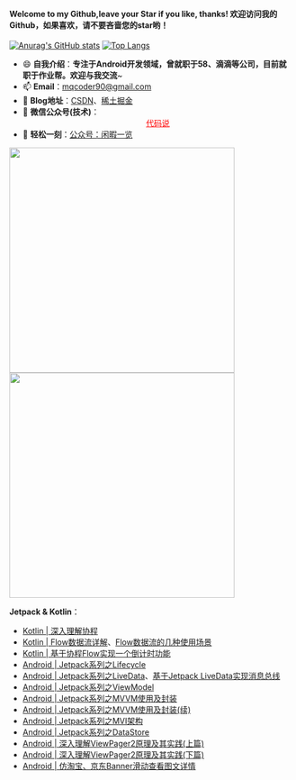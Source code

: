 #### Welcome to my Github,leave your Star if you like, thanks!  欢迎访问我的Github，如果喜欢，请不要吝啬您的star哟！

<!--
**crazyqiang/crazyqiang** is a ✨ _special_ ✨ repository because its `README.md` (this file) appears on your GitHub profile.

Here are some ideas to get you started:

- 🔭 I’m currently working on ...
- 🌱 I’m currently learning ...
- 👯 I’m looking to collaborate on ...
- 🤔 I’m looking for help with ...
- 💬 Ask me about ...
- 📫 How to reach me: ...
- 😄 Pronouns: ...
- ⚡ Fun fact: ...
-->
[![Anurag's GitHub stats](https://github-readme-stats.vercel.app/api?username=crazyqiang&hide=contribs&theme=moltack)](https://github.com/anuraghazra/github-readme-stats)
[![Top Langs](https://github-readme-stats.vercel.app/api/top-langs/?username=crazyqiang&layout=compact&theme=moltack)](https://github.com/anuraghazra/github-readme-stats)

- 😄 **自我介绍**：**专注于Android开发领域，曾就职于58、滴滴等公司，目前就职于作业帮。欢迎与我交流**~
- 📫 **Email**：[mqcoder90@gmail.com](mqcoder90@gmail.com)
- 🔭 **Blog地址**：[CSDN](https://blog.csdn.net/u013700502)、[稀土掘金](https://juejin.cn/user/1503787636231613/posts)
- 💬 **微信公众号(技术)**：<div style="text-align:center;"><a href="https://xmkp-1253152423.cos.ap-beijing.myqcloud.com/6871677331463_.pic.jpg" style="color:#FF0000;" target="view_window">代码说</a></div>
- 👯 **轻松一刻**：[公众号：闲暇一览](https://xmkp-1253152423.cos.ap-beijing.myqcloud.com/wechat_easy_time.png)


<img src="https://xmkp-1253152423.cos.ap-beijing.myqcloud.com/wechat_code_talk3.png" width="400"> <img src="https://xmkp-1253152423.cos.ap-beijing.myqcloud.com/wechat_easy_time.png" width="400">

**Jetpack & Kotlin**：
- [Kotlin | 深入理解协程](https://mp.weixin.qq.com/s/AkG-AataO87VOVS_FIONvA)
- [Kotlin | Flow数据流详解](https://mp.weixin.qq.com/s/aWLhx8UrQpJbYfiZwfrzKQ)、[Flow数据流的几种使用场景](https://mp.weixin.qq.com/s/b8Diiw1Hsn3AH1Anhq533A)
- [Kotlin | 基于协程Flow实现一个倒计时功能](https://mp.weixin.qq.com/s/IJYEj00576ircTkDHjnrcg)
- [Android | Jetpack系列之Lifecycle](https://mp.weixin.qq.com/s/4jpkGIXBEm8U-JJVygtMYQ)
- [Android | Jetpack系列之LiveData](https://mp.weixin.qq.com/s/P57FZLdIbvz5sfPhsi8f6w)、[基于Jetpack LiveData实现消息总线](https://mp.weixin.qq.com/s/0lC7eRf9t0jrK0pL2jcD_A)
- [Android | Jetpack系列之ViewModel](https://mp.weixin.qq.com/s/PO80YOUbMFC2V3w5EMa22g)
- [Android | Jetpack系列之MVVM使用及封装](https://mp.weixin.qq.com/s/dTgGyNqYvc8U3hdcDy0QHQ)
- [Android | Jetpack系列之MVVM使用及封装(续)](https://mp.weixin.qq.com/s/8joYeL__3-2LLWKflICh_Q)
- [Android | Jetpack系列之MVI架构](https://mp.weixin.qq.com/s/lCgztZ4g2qCftFhR2yJiLw)
- [Android | Jetpack系列之DataStore](https://mp.weixin.qq.com/s/zzucf9ZhBWr4Pqru9xWP_g)
- [Android | 深入理解ViewPager2原理及其实践(上篇)](https://mp.weixin.qq.com/s/zb_A3Ytqvc7smFCB4U8YYA)
- [Android | 深入理解ViewPager2原理及其实践(下篇)](https://mp.weixin.qq.com/s/5M7rNBbhg3_gHbaOF_WZZA)
- [Android | 仿淘宝、京东Banner滑动查看图文详情](https://mp.weixin.qq.com/s/xMh-h5wJHO6By6l4bjQc8g)
